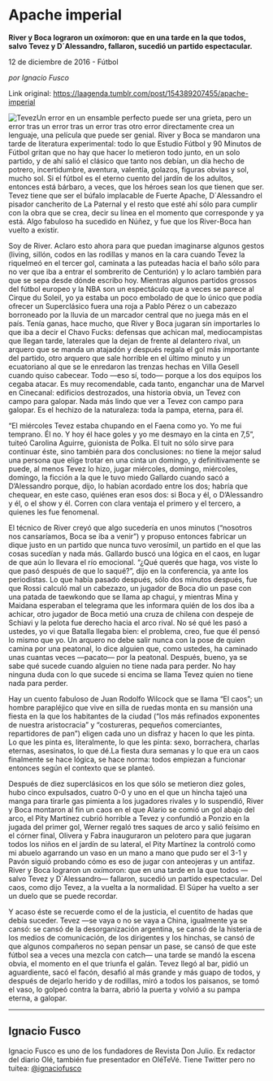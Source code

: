 # Apache imperial

**River y Boca lograron un oxímoron: que en una tarde en la que todos,
salvo Tevez y D´Alessandro, fallaron, sucedió un
partido espectacular.**

12 de diciembre de 2016 - Fútbol

_por Ignacio Fusco_

Link original: https://laagenda.tumblr.com/post/154389207455/apache-imperial

![Tevez](https://64.media.tumblr.com/1acb6255a711b8c1b9e55b8337539327/tumblr_inline_pk0jewyNAK1t6q87u_500.png)Un error en un ensamble
perfecto puede ser una grieta, pero un error tras un error tras un
error tras otro error directamente crea un lenguaje, una película
que puede ser genial. River y Boca se mandaron una tarde de
literatura experimental: todo lo que Estudio Fútbol y 90 Minutos de
Fútbol gritan que no hay que hacer lo metieron todo junto, en un
solo partido, y de ahí salió el clásico que tanto nos debían, un
día hecho de potrero, incertidumbre, aventura, valentía, golazos,
figuras obvias y sol, mucho sol. Si el fútbol es el eterno cuento
del jardín de los adultos, entonces está bárbaro, a veces, que los
héroes sean los que tienen que ser. Tevez tiene que ser el búfalo
implacable de Fuerte Apache, D´Alessandro el pisador cancherito de
La Paternal y el resto que esté ahí sólo para cumplir con la obra
que se crea, decir su línea en el momento que corresponde y ya está.
Algo fabuloso ha sucedido en Núñez, y fue que los River-Boca han
vuelto a existir.

Soy de River. Aclaro esto
ahora para que puedan imaginarse algunos gestos (living, sillón,
codos en las rodillas y manos en la cara cuando Tevez la riquelmeó
en el tercer gol, caminata a las puteadas hacia el baño sólo para
no ver que iba a entrar el sombrerito de Centurión) y lo aclaro
también para que se sepa desde dónde escribo hoy. Mientras algunos
partidos grossos del fútbol europeo y la NBA son un espectáculo que
a veces se parece al Cirque du Soleil, yo ya estaba un poco embolado
de que lo único que podía ofrecer un Superclásico fuera una roja a
Pablo Pérez o un cabezazo borroneado por la lluvia de un marcador
central que no juega más en el país. Tenía ganas, hace mucho, que
River y Boca jugaran sin importarles lo que iba a decir el Chavo
Fucks: defensas que achican mal, mediocampistas que llegan tarde,
laterales que la dejan de frente al delantero rival, un arquero que
se manda un atajadón y después regala el gol más importante del
partido, otro arquero que sale horrible en el último minuto y un
ecuatoriano al que se le enredaron las trenzas hechas en Villa Gesell
cuando quiso cabecear. Todo —eso sí, todo— porque a los dos
equipos los cegaba atacar. Es muy recomendable, cada tanto, enganchar
una de Marvel en Cinecanal: edificios destrozados, una historia
obvia, un Tevez con campo para galopar. Nada más lindo que ver a
Tevez con campo para galopar. Es el hechizo de la naturaleza: toda la
pampa, eterna, para él.

“El miércoles Tevez
estaba chupando en el Faena como yo. Yo me fui temprano. Él no. Y
hoy él hace goles y yo me desmayo en la cinta en 7,5”, tuiteó
Carolina Aguirre, guionista de Polka. El tuit no sólo sirve para
continuar éste, sino también para dos conclusiones: no tiene la
mejor salud una persona que elige trotar en una cinta un domingo, y
definitivamente se puede, al menos Tevez lo hizo, jugar miércoles,
domingo, miércoles, domingo, la ficción a la que le tuvo miedo
Gallardo cuando sacó a D’Alessandro porque, dijo, lo habían
acordado entre los dos; habría que chequear, en este caso, quiénes
eran esos dos: si Boca y él, o D’Alessandro y él, o el show y él.
Corren con clara ventaja el primero y el tercero, a quienes les fue
fenomenal.  


El técnico de River
creyó que algo sucedería en unos minutos (“nosotros nos
cansaríamos, Boca se iba a venir”) y propuso entonces fabricar un
dique justo en un partido que nunca tuvo verosímil, un partido en el
que las cosas sucedían y nada más. Gallardo buscó una lógica en
el caos, en lugar de que aún lo llevara el río emocional. “¿Qué
querés que haga, vos viste lo que pasó después de que lo saqué?”,
dijo en la conferencia, ya ante los periodistas. Lo que había pasado
después, sólo dos minutos después, fue que Rossi calculó mal un
cabezazo, un jugador de Boca dio un pase con una patada de taewkondo
que se llama ap chagui, y mientras Mina y Maidana esperaban el
telegrama que les informara quién de los dos iba a achicar, otro
jugador de Boca metió una cruza de chilena con despeje de Schiavi y
la pelota fue derecho hacia el arco rival. No sé qué les pasó a
ustedes, yo vi que Batalla llegaba bien: el problema, creo, fue que
él pensó lo mismo que yo. Un arquero no debe salir nunca con la
pose de quien camina por una peatonal, lo dice alguien que, como ustedes, ha
caminado unas cuantas veces —pacato— por la peatonal. Después,
bueno, ya se sabe qué sucede cuando alguien no tiene nada para
perder. No hay ninguna duda con lo que sucede si encima se llama
Tevez quien no tiene nada para perder.

Hay un cuento fabuloso de
Juan Rodolfo Wilcock que se llama “El caos”; un hombre parapléjico que
vive en silla de ruedas monta en su mansión una fiesta en la que los
habitantes de la ciudad (“los más refinados exponentes de nuestra
aristocracia” y “costureras, pequeños comerciantes, repartidores
de pan”) eligen cada uno un disfraz y hacen lo que les pinta. Lo
que les pinta es, literalmente, lo que les pinta: sexo, borrachera,
charlas eternas, asesinatos, lo que dé.La fiesta dura
semanas y lo que era un caos finalmente se hace lógica, se hace
norma: todos empiezan a funcionar entonces según el contexto que se
planteó. 


Después de diez
superclásicos en los que sólo se metieron diez goles, hubo cinco
expulsados, cuatro 0-0 y uno en el que un hincha tajeó una manga
para tirarle gas pimienta a los jugadores rivales y lo suspendió,
River y Boca montaron al fin un caos en el que Alario se comió un
gol abajo del arco, el Pity Martínez cubrió horrible a Tevez y
confundió a Ponzio en la jugada del primer gol, Werner regaló tres
saques de arco y salió feísimo en el córner final, Olivera y Fabra
inauguraron un pelotero para que jugaran todos los niños en el
jardín de su lateral, el Pity Martínez la controló como mi abuelo
agarrando un vaso en un mano a mano que pudo ser el 3-1 y Pavón
siguió probando cómo es eso de jugar con anteojeras y un antifaz.
River y Boca lograron un oxímoron: que en una tarde en la que todos
—salvo Tevez y D´Alessandro— fallaron, sucedió un
partido espectacular. Del caos, como dijo Tevez, a la vuelta a la
normalidad. El Súper ha vuelto a ser un duelo que se puede recordar.

Y acaso éste se recuerde
como el de la justicia, el cuentito de hadas que debía suceder.
Tevez —se vaya o no se vaya a China, igualmente ya se cansó: se
cansó de la desorganización argentina, se cansó de la histeria de
los medios de comunicación, de los dirigentes y los hinchas, se
cansó de que algunos compañeros no sepan pensar un pase, se cansó
de que este fútbol sea a veces una mezcla con catch— una tarde se
mandó la escena obvia, el momento en el que triunfa el galán. Tevez
llegó al bar, pidió un aguardiente, sacó el facón, desafió al
más grande y más guapo de todos, y después de dejarlo herido y de
rodillas, miró a todos los paisanos, se tomó el vaso, lo golpeó contra la barra, abrió la puerta y volvió a su pampa
eterna, a galopar.



---

 Ignacio Fusco
--------------

Ignacio Fusco es uno de los fundadores de Revista Don Julio. Ex redactor del diario Olé, también fue presentador en OléTeVé. Tiene Twitter pero no tuitea: [@ignaciofusco](https://twitter.com/IgnacioFusco) 

